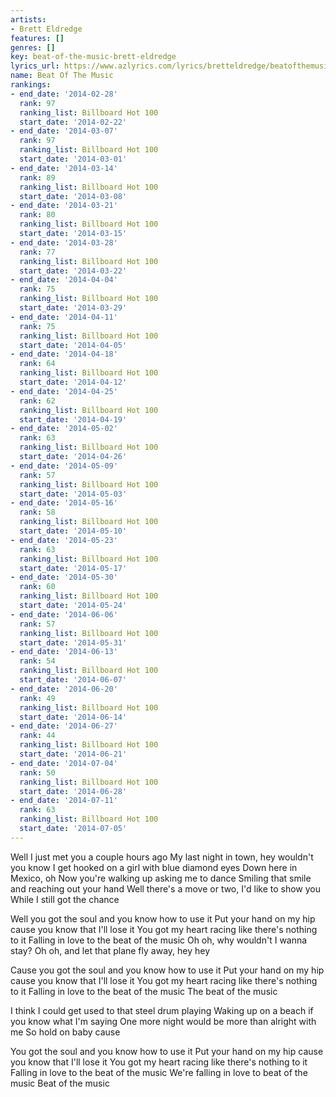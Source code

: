```yaml
---
artists:
- Brett Eldredge
features: []
genres: []
key: beat-of-the-music-brett-eldredge
lyrics_url: https://www.azlyrics.com/lyrics/bretteldredge/beatofthemusic.html
name: Beat Of The Music
rankings:
- end_date: '2014-02-28'
  rank: 97
  ranking_list: Billboard Hot 100
  start_date: '2014-02-22'
- end_date: '2014-03-07'
  rank: 97
  ranking_list: Billboard Hot 100
  start_date: '2014-03-01'
- end_date: '2014-03-14'
  rank: 89
  ranking_list: Billboard Hot 100
  start_date: '2014-03-08'
- end_date: '2014-03-21'
  rank: 80
  ranking_list: Billboard Hot 100
  start_date: '2014-03-15'
- end_date: '2014-03-28'
  rank: 77
  ranking_list: Billboard Hot 100
  start_date: '2014-03-22'
- end_date: '2014-04-04'
  rank: 75
  ranking_list: Billboard Hot 100
  start_date: '2014-03-29'
- end_date: '2014-04-11'
  rank: 75
  ranking_list: Billboard Hot 100
  start_date: '2014-04-05'
- end_date: '2014-04-18'
  rank: 64
  ranking_list: Billboard Hot 100
  start_date: '2014-04-12'
- end_date: '2014-04-25'
  rank: 62
  ranking_list: Billboard Hot 100
  start_date: '2014-04-19'
- end_date: '2014-05-02'
  rank: 63
  ranking_list: Billboard Hot 100
  start_date: '2014-04-26'
- end_date: '2014-05-09'
  rank: 57
  ranking_list: Billboard Hot 100
  start_date: '2014-05-03'
- end_date: '2014-05-16'
  rank: 58
  ranking_list: Billboard Hot 100
  start_date: '2014-05-10'
- end_date: '2014-05-23'
  rank: 63
  ranking_list: Billboard Hot 100
  start_date: '2014-05-17'
- end_date: '2014-05-30'
  rank: 60
  ranking_list: Billboard Hot 100
  start_date: '2014-05-24'
- end_date: '2014-06-06'
  rank: 57
  ranking_list: Billboard Hot 100
  start_date: '2014-05-31'
- end_date: '2014-06-13'
  rank: 54
  ranking_list: Billboard Hot 100
  start_date: '2014-06-07'
- end_date: '2014-06-20'
  rank: 49
  ranking_list: Billboard Hot 100
  start_date: '2014-06-14'
- end_date: '2014-06-27'
  rank: 44
  ranking_list: Billboard Hot 100
  start_date: '2014-06-21'
- end_date: '2014-07-04'
  rank: 50
  ranking_list: Billboard Hot 100
  start_date: '2014-06-28'
- end_date: '2014-07-11'
  rank: 63
  ranking_list: Billboard Hot 100
  start_date: '2014-07-05'
---
```


Well I just met you a couple hours ago
My last night in town, hey wouldn't you know
I get hooked on a girl with blue diamond eyes
Down here in Mexico, oh
Now you're walking up asking me to dance
Smiling that smile and reaching out your hand
Well there's a move or two, I'd like to show you
While I still got the chance

Well you got the soul and you know how to use it
Put your hand on my hip cause you know that I'll lose it
You got my heart racing like there's nothing to it
Falling in love to the beat of the music
Oh oh, why wouldn't I wanna stay?
Oh oh, and let that plane fly away, hey hey

Cause you got the soul and you know how to use it
Put your hand on my hip cause you know that I'll lose it
You got my heart racing like there's nothing to it
Falling in love to the beat of the music
The beat of the music

I think I could get used to that steel drum playing
Waking up on a beach if you know what I'm saying
One more night would be more than alright with me
So hold on baby cause

You got the soul and you know how to use it
Put your hand on my hip cause you know that I'll lose it
You got my heart racing like there's nothing to it
Falling in love to the beat of the music
We're falling in love to beat of the music
Beat of the music




